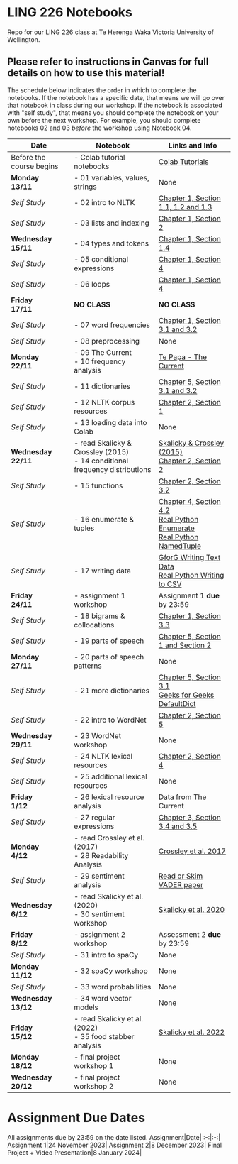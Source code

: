 # LING 226 Notebooks

Repo for our LING 226 class at Te Herenga Waka Victoria University of Wellington. 

## **Please refer to instructions in Canvas for full details on how to use this material!**

The schedule below indicates the order in which to complete the notebooks. If the notebook has a specific date, that means we will go over that notebook in class during our workshop. If the notebook is associated with "self study", that means you should complete the notebook on your own before the next workshop. For example, you should complete notebooks 02 and 03 *before* the workshop using Notebook 04.

Date | Notebook | Links and Info
-|-|-|
Before the course begins |- Colab tutorial notebooks|[Colab Tutorials](https://github.com/scskalicky/LING-226-vuw/tree/main/colab-tutorials)
**Monday<br>13/11** | - 01 variables, values, strings |None| 
*Self Study* | -  02 intro to NLTK | [Chapter 1, Section 1.1, 1.2 and 1.3](https://www.nltk.org/book/ch01.html)|
*Self Study* | - 03 lists and indexing | [Chapter 1, Section 2](https://www.nltk.org/book/ch01.html#list_index_term)|
**Wednesday<br>15/11**| - 04 types and tokens | [Chapter 1, Section 1.4](https://www.nltk.org/book/ch01.html#token_index_term)|
*Self Study*| - 05 conditional expressions | [Chapter 1, Section 4](https://www.nltk.org/book/ch01.html#control_index_term)|
*Self Study*| - 06 loops | [Chapter 1, Section 4](https://www.nltk.org/book/ch01.html#control_index_term)|
**Friday<br>17/11**|**NO CLASS**|**NO CLASS**|
*Self Study*|- 07 word frequencies | [Chapter 1, Section 3.1 and 3.2](https://www.nltk.org/book/ch01.html#frequency_distribution_index_term)|
*Self Study*|- 08 preprocessing|None|
**Monday<br> 22/11** | - 09 The Current<br>- 10 frequency analysis|[Te Papa - The Current](https://blog.tepapa.govt.nz/2022/07/27/te-au-the-current-te-papas-nature-debate/) |
*Self Study*| - 11 dictionaries | [Chapter 5, Section 3.1 and 3.2](https://www.nltk.org/book/ch05.html#sec-dictionaries)|
*Self Study*| - 12 NLTK corpus resources | [Chapter 2, Section 1](https://www.nltk.org/book/ch02.html)|
*Self Study*|- 13 loading data into Colab|None|
**Wednesday<br>22/11** |- read Skalicky & Crossley (2015)<br>- 14 conditional frequency distributions |[Skalicky & Crossley (2015)](https://nuku.wgtn.ac.nz/courses/8650/external_tools/1366)<br>[Chapter 2, Section 2](https://www.nltk.org/book/ch02.html#conditional_frequency_distribution_index_term)
*Self Study*|- 15 functions |[Chapter 2, Section 3.2](https://www.nltk.org/book/ch02.html#function_index_term)|
*Self Study*|- 16 enumerate & tuples |[Chapter 4, Section 4.2](https://www.nltk.org/book/ch04.html#tuple_index_term)<br />[Real Python Enumerate](https://www.geeksforgeeks.org/enumerate-in-python/)<br />[Real Python NamedTuple](https://realpython.com/python-namedtuple/) |
*Self Study*|- 17 writing data|[GforG Writing Text Data](https://www.geeksforgeeks.org/reading-writing-text-files-python/)<br>[Real Python Writing to CSV](https://realpython.com/python-csv/) |
**Friday<br>24/11**|- assignment 1 workshop|Assignment 1 **due** by 23:59|
*Self Study*|- 18 bigrams & collocations |[Chapter 1, Section 3.3](https://www.nltk.org/book/ch01.html#bigrams_index_term)|
*Self Study*|- 19 parts of speech |[Chapter 5, Section 1 and Section 2](https://www.nltk.org/book/ch05.html#parts_of_speech_index_term)|
**Monday<br>27/11**|- 20 parts of speech patterns|None|
*Self Study*|- 21 more dictionaries |[Chapter 5, Section 3.1](https://www.nltk.org/book/ch05.html#dictionary_index_term) <br /> [Geeks for Geeks DefaultDict](https://www.geeksforgeeks.org/defaultdict-in-python/) |
*Self Study*|- 22 intro to WordNet| [Chapter 2, Section 5](https://www.nltk.org/book/ch02.html#wordnet_index_term)|
**Wednesday<br>29/11**|- 23 WordNet workshop|None|
*Self Study*|- 24 NLTK lexical resources|[Chapter 2, Section 4](https://www.nltk.org/book/ch02.html)|
*Self Study*|- 25 additional lexical resources|None|
**Friday<br>1/12**|- 26 lexical resource analysis|Data from The Current|
*Self Study*|- 27 regular expressions|[Chapter 3, Section 3.4 and 3.5](https://www.nltk.org/book/ch03.html#sec-regular-expressions-word-patterns)|
**Monday<br>4/12**|- read Crossley et al. (2017)<br>- 28 Readability Analysis|[Crossley et al. 2017](https://nuku.wgtn.ac.nz/courses/8650/external_tools/1366)<br>|
*Self Study*| - 29 sentiment analysis|[Read or Skim VADER paper](https://ojs.aaai.org/index.php/ICWSM/article/view/14550/14399)|
**Wednesday<br>6/12**|- read Skalicky et al. (2020)<br>- 30 sentiment workshop|[Skalicky et al. 2020](https://nuku.wgtn.ac.nz/courses/8650/external_tools/1366)|
**Friday<br>8/12**|- assignment 2 workshop|Assessment 2 **due** by 23:59|
*Self Study*|- 31 intro to spaCy|None|
**Monday<br>11/12**|- 32 spaCy workshop|None|
*Self Study*|- 33 word probabilities|None|
**Wednesday<br>13/12**|- 34 word vector models|None|
**Friday<br>15/12**|- read Skalicky et al. (2022)<br>- 35 food stabber analysis|[Skalicky et al. 2022](https://nuku.wgtn.ac.nz/courses/8650/external_tools/1366)|
**Monday<br>18/12**|- final project workshop 1|None|
**Wednesday<br>20/12**|- final project workshop 2|None|


# Assignment Due Dates
All assignments due by 23:59 on the date listed. 
Assignment|Date|
:-:|:-:|
Assignment 1|24 November 2023|
Assignment 2|8 December 2023|
Final Project + Video Presentation|8 January 2024|
